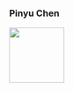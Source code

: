 ### Pinyu Chen  
<a href="[URL_REDIRECT](https://www.linkedin.com/in/simon-chen-114aa6211/)" target="blank"><img align="center" src="D:/Downloads/github.svg" height="100" /></a>

<!--
**Simon1197/Simon1197** is a ✨ _special_ ✨ repository because its `README.md` (this file) appears on your GitHub profile.

Here are some ideas to get you started:

- 🔭 I’m currently working on ...
- 🌱 I’m currently learning ...
- 👯 I’m looking to collaborate on ...
- 🤔 I’m looking for help with ...
- 💬 Ask me about ...
- 📫 How to reach me: ...
- 😄 Pronouns: ...
- ⚡ Fun fact: ...
-->
